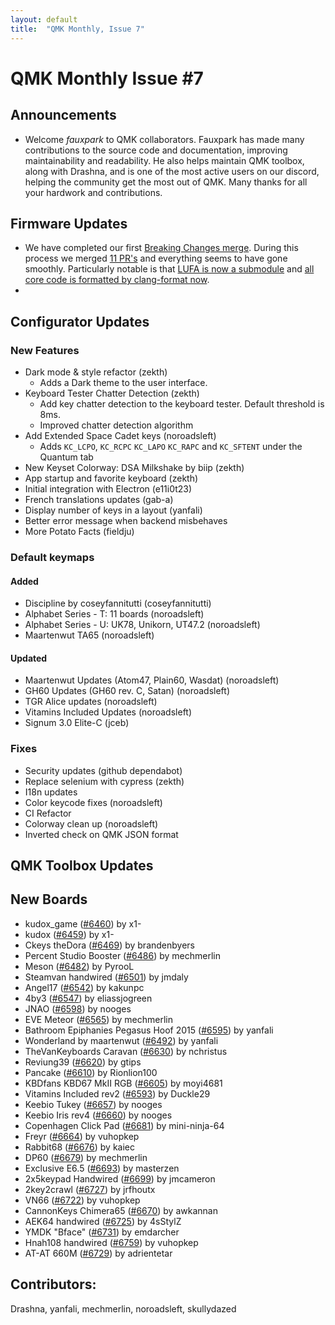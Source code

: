 ```yaml
---
layout: default
title:  "QMK Monthly, Issue 7"
---
```


# QMK Monthly Issue #7


## Announcements

 * Welcome _fauxpark_ to QMK collaborators. Fauxpark has made many contributions to the source code and documentation, improving maintainability and readability. He also helps maintain QMK toolbox, along with Drashna, and is one of the most active users on our discord, helping the community get the most out of QMK. Many thanks for all your hardwork and contributions.

## Firmware Updates

 * We have completed our first [Breaking Changes merge](https://github.com/qmk/qmk_firmware/issues/6146). During this process we merged [11 PR's](https://github.com/qmk/qmk_firmware/pulls?q=label%3Afuture_2019q2+) and everything seems to have gone smoothly. Particularly notable is that [LUFA is now a submodule](https://github.com/qmk/qmk_firmware/pull/6245) and [all core code is formatted by clang-format now](https://github.com/qmk/qmk_firmware/pull/6293).
 * 


## Configurator Updates

### New Features

* Dark mode & style refactor (zekth)
  * Adds a Dark theme to the user interface.
* Keyboard Tester Chatter Detection (zekth)
  * Add key chatter detection to the keyboard tester. Default threshold is 8ms.
  * Improved chatter detection algorithm
* Add Extended Space Cadet keys (noroadsleft)
  * Adds `KC_LCPO`, `KC_RCPC` `KC_LAPO` `KC_RAPC` and `KC_SFTENT` under the Quantum tab
* New Keyset Colorway: DSA Milkshake by biip (zekth)
* App startup and favorite keyboard (zekth)
* Initial integration with Electron (e11i0t23)
* French translations updates (gab-a)
* Display number of keys in a layout (yanfali)
* Better error message when backend misbehaves
* More Potato Facts (fieldju)

### Default keymaps

#### Added
* Discipline by coseyfannitutti (coseyfannitutti)
* Alphabet Series - T: 11 boards (noroadsleft)
* Alphabet Series - U: UK78, Unikorn, UT47.2 (noroadsleft)
* Maartenwut TA65 (noroadsleft)

#### Updated

* Maartenwut Updates (Atom47, Plain60, Wasdat) (noroadsleft)
* GH60 Updates (GH60 rev. C, Satan) (noroadsleft)
* TGR Alice updates (noroadsleft)
* Vitamins Included Updates (noroadsleft)
* Signum 3.0 Elite-C (jceb)

### Fixes

* Security updates (github dependabot)
* Replace selenium with cypress (zekth)
* I18n updates
* Color keycode fixes (noroadsleft)
* CI Refactor
* Colorway clean up (noroadsleft)
* Inverted check on QMK JSON format

## QMK Toolbox Updates


## New Boards
  * kudox_game ([#6460](https://github.com/qmk/qmk_firmware/pull/6460)) by x1-
  * kudox ([#6459](https://github.com/qmk/qmk_firmware/pull/6459)) by x1-
  * Ckeys theDora ([#6469](https://github.com/qmk/qmk_firmware/pull/6469)) by brandenbyers
  * Percent Studio Booster ([#6486](https://github.com/qmk/qmk_firmware/pull/6486)) by mechmerlin
  * Meson ([#6482](https://github.com/qmk/qmk_firmware/pull/6482)) by PyrooL
  * Steamvan handwired ([#6501](https://github.com/qmk/qmk_firmware/pull/6501)) by jmdaly
  * Angel17 ([#6542](https://github.com/qmk/qmk_firmware/pull/6542)) by kakunpc
  * 4by3 ([#6547](https://github.com/qmk/qmk_firmware/pull/6547)) by eliassjogreen
  * JNAO ([#6598](https://github.com/qmk/qmk_firmware/pull/6598)) by nooges
  * EVE Meteor ([#6565](https://github.com/qmk/qmk_firmware/pull/6565)) by mechmerlin
  * Bathroom Epiphanies Pegasus Hoof 2015 ([#6595](https://github.com/qmk/qmk_firmware/pull/6595)) by yanfali
  * Wonderland by maartenwut ([#6492](https://github.com/qmk/qmk_firmware/pull/6492)) by yanfali
  * TheVanKeyboards Caravan ([#6630](https://github.com/qmk/qmk_firmware/pull/6630)) by nchristus
  * Reviung39 ([#6620](https://github.com/qmk/qmk_firmware/pull/6620)) by gtips
  * Pancake ([#6610](https://github.com/qmk/qmk_firmware/pull/6610)) by Rionlion100
  * KBDfans KBD67 MkII RGB ([#6605](https://github.com/qmk/qmk_firmware/pull/6605)) by moyi4681
  * Vitamins Included rev2 ([#6593](https://github.com/qmk/qmk_firmware/pull/6593)) by Duckle29
  * Keebio Tukey ([#6657](https://github.com/qmk/qmk_firmware/pull/6657)) by nooges
  * Keebio Iris rev4 ([#6660](https://github.com/qmk/qmk_firmware/pull/6660)) by nooges
  * Copenhagen Click Pad ([#6681](https://github.com/qmk/qmk_firmware/pull/6681)) by mini-ninja-64
  * Freyr ([#6664](https://github.com/qmk/qmk_firmware/pull/6664)) by vuhopkep
  * Rabbit68 ([#6676](https://github.com/qmk/qmk_firmware/pull/6676)) by kaiec
  * DP60 ([#6679](https://github.com/qmk/qmk_firmware/pull/6679)) by mechmerlin
  * Exclusive E6.5 ([#6693](https://github.com/qmk/qmk_firmware/pull/6693)) by masterzen
  * 2x5keypad Handwired ([#6699](https://github.com/qmk/qmk_firmware/pull/6699)) by jmcameron
  * 2key2crawl ([#6727](https://github.com/qmk/qmk_firmware/pull/6727)) by jrfhoutx
  * VN66 ([#6722](https://github.com/qmk/qmk_firmware/pull/6722)) by vuhopkep
  * CannonKeys Chimera65 ([#6670](https://github.com/qmk/qmk_firmware/pull/6670)) by awkannan
  * AEK64 handwired ([#6725](https://github.com/qmk/qmk_firmware/pull/6725)) by 4sStylZ
  * YMDK "Bface" ([#6731](https://github.com/qmk/qmk_firmware/pull/6731)) by emdarcher
  * Hnah108 handwired ([#6759](https://github.com/qmk/qmk_firmware/pull/6759)) by vuhopkep
  * AT-AT 660M ([#6729](https://github.com/qmk/qmk_firmware/pull/6729)) by adrientetar

## Contributors:
Drashna, yanfali, mechmerlin, noroadsleft, skullydazed
